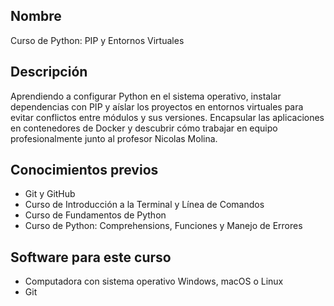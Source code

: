 ## Nombre
Curso de Python: PIP y Entornos Virtuales

## Descripción
Aprendiendo a configurar Python en el sistema operativo, instalar dependencias con PIP y aíslar los proyectos en entornos virtuales para evitar conflictos entre módulos y sus versiones. Encapsular las aplicaciones en contenedores de Docker y descubrir cómo trabajar en equipo profesionalmente junto al profesor Nicolas Molina.

## Conocimientos previos
- Git y GitHub
- Curso de Introducción a la Terminal y Línea de Comandos
- Curso de Fundamentos de Python
- Curso de Python: Comprehensions, Funciones y Manejo de Errores

## Software para este curso
- Computadora con sistema operativo Windows, macOS o Linux
- Git